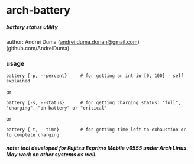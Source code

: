 arch-battery
============

##### battery status utility

author: Andrei Duma (andrei.duma.dorian@gmail.com) (github.com/AndreiDuma)

### usage
    battery {-p, --percent}     # for getting an int in [0, 100] - self explained

or

    battery {-s, --status}      # for getting charging status: "full", "charging", "on battery" or "critical"

or

    battery {-t, --time}        # for getting time left to exhaustion or to complete charging

##### note: tool developed for Fujitsu Esprimo Mobile v6555 under Arch Linux. May work on other systems as well.
